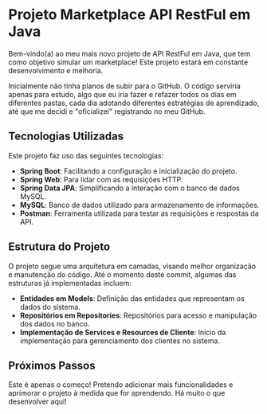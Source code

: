 # Projeto Marketplace API RestFul em Java

Bem-vindo(a) ao meu mais novo projeto de API RestFul em Java, que tem como objetivo simular um marketplace! Este projeto estará em constante desenvolvimento e melhoria.

Inicialmente não tinha planos de subir para o GitHub. O código serviria apenas para estudo, algo que eu iria fazer e refazer todos os dias em diferentes pastas, cada dia adotando diferentes estratégias de aprendizado, até que me decidi e "oficializei" registrando no meu GitHub.

## Tecnologias Utilizadas

Este projeto faz uso das seguintes tecnologias:

- **Spring Boot**: Facilitando a configuração e inicialização do projeto.
- **Spring Web**: Para lidar com as requisições HTTP.
- **Spring Data JPA**: Simplificando a interação com o banco de dados MySQL.
- **MySQL**: Banco de dados utilizado para armazenamento de informações.
- **Postman**: Ferramenta utilizada para testar as requisições e respostas da API.

## Estrutura do Projeto

O projeto segue uma arquitetura em camadas, visando melhor organização e manutenção do código. Até o momento deste commit, algumas das estruturas já implementadas incluem:

- **Entidades em Models**: Definição das entidades que representam os dados do sistema.
- **Repositórios em Repositories**: Repositórios para acesso e manipulação dos dados no banco.
- **Implementação de Services e Resources de Cliente**: Início da implementação para gerenciamento dos clientes no sistema.

## Próximos Passos

Este é apenas o começo! Pretendo adicionar mais funcionalidades e aprimorar o projeto à medida que for aprendendo. Há muito o que desenvolver aqui! 



